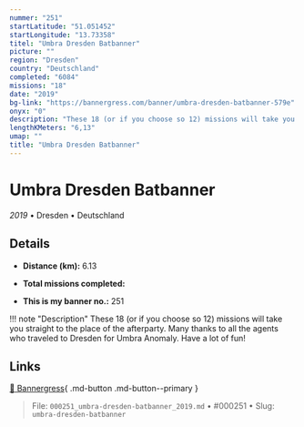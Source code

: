 ```yaml
---
nummer: "251"
startLatitude: "51.051452"
startLongitude: "13.73358"
titel: "Umbra Dresden Batbanner"
picture: ""
region: "Dresden"
country: "Deutschland"
completed: "6084"
missions: "18"
date: "2019"
bg-link: "https://bannergress.com/banner/umbra-dresden-batbanner-579e"
onyx: "0"
description: "These 18 (or if you choose so 12) missions will take you straight to the place of the afterparty. Many thanks to all the agents who traveled to Dresden for Umbra Anomaly. Have a lot of fun!"
lengthKMeters: "6,13"
umap: ""
title: "Umbra Dresden Batbanner"
---
```

# Umbra Dresden Batbanner

*2019* • Dresden • Deutschland



## Details
- **Distance (km):** 6.13

- **Total missions completed:** 
- **This is my banner no.:** 251


!!! note "Description"
    These 18 (or if you choose so 12) missions will take you straight to the place of the afterparty. Many thanks to all the agents who traveled to Dresden for Umbra Anomaly. Have a lot of fun!



## Links
[🔗 Bannergress](https://bannergress.com/banner/umbra-dresden-batbanner-579e){ .md-button .md-button--primary }



> File: `000251_umbra-dresden-batbanner_2019.md` • #000251 • Slug: `umbra-dresden-batbanner`
